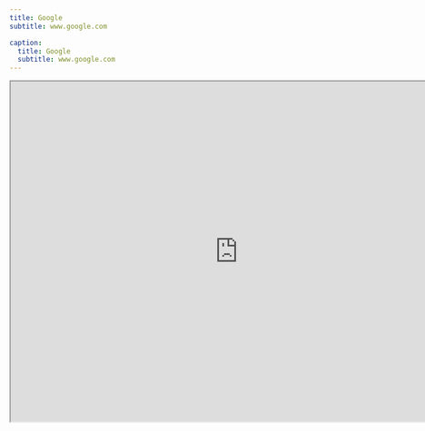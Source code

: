 ```yaml
---
title: Google
subtitle: www.google.com

caption:
  title: Google
  subtitle: www.google.com
---
```


<iframe style="width:800px; height:600px;" src="https://www.google.com">_</iframe>

